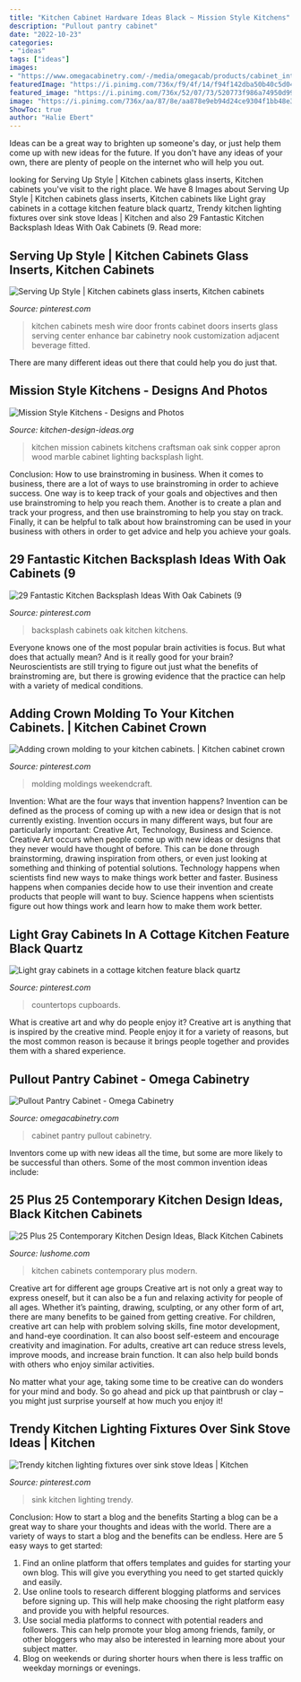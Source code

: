 ```yaml
---
title: "Kitchen Cabinet Hardware Ideas Black ~ Mission Style Kitchens"
description: "Pullout pantry cabinet"
date: "2022-10-23"
categories:
- "ideas"
tags: ["ideas"]
images:
- "https://www.omegacabinetry.com/-/media/omegacab/products/cabinet_interiors/uuodtallpoutsmoycas.jpg"
featuredImage: "https://i.pinimg.com/736x/f9/4f/14/f94f142dba50b40c5d04feeb6eacee63.jpg"
featured_image: "https://i.pinimg.com/736x/52/07/73/520773f986a74950d99d382843bae359.jpg"
image: "https://i.pinimg.com/736x/aa/87/8e/aa878e9eb94d24ce9304f1bb48e36a62.jpg"
ShowToc: true
author: "Halie Ebert"
---
```



Ideas can be a great way to brighten up someone's day, or just help them come up with new ideas for the future. If you don't have any ideas of your own, there are plenty of people on the internet who will help you out.

	

		
looking for Serving Up Style | Kitchen cabinets glass inserts, Kitchen cabinets you've visit to the right place. We have 8 Images about Serving Up Style | Kitchen cabinets glass inserts, Kitchen cabinets like Light gray cabinets in a cottage kitchen feature black quartz, Trendy kitchen lighting fixtures over sink stove Ideas | Kitchen and also 29 Fantastic Kitchen Backsplash Ideas With Oak Cabinets (9. Read more:
		
    
## Serving Up Style | Kitchen Cabinets Glass Inserts, Kitchen Cabinets

<img loading=lazy src="https://i.pinimg.com/736x/b1/54/3c/b1543c32a9e8f854909685cc0e10ac41--black-cabinets-kitchen-cabinets.jpg" onerror="this.onerror=null;this.src='https://tse1.mm.bing.net/th?id=OIP.cxMzdd722ckrHyfjch7apgHaJ3&amp;pid=15.1';" alt="Serving Up Style | Kitchen cabinets glass inserts, Kitchen cabinets">

_Source: pinterest.com_

>kitchen cabinets mesh wire door fronts cabinet doors inserts glass serving center enhance bar cabinetry nook customization adjacent beverage fitted. 

	

There are many different ideas out there that could help you do just that.

    
## Mission Style Kitchens - Designs And Photos

<img loading=lazy src="http://www.kitchen-design-ideas.org/images/kitchen-cabinets-traditional-light-wood-135-cp056h-craftsman-apron-copper-sink-marble.jpg" onerror="this.onerror=null;this.src='https://tse2.mm.bing.net/th?id=OIP.8JvkxYsfTbt4yreZko576QHaLI&amp;pid=15.1';" alt="Mission Style Kitchens - Designs and Photos">

_Source: kitchen-design-ideas.org_

>kitchen mission cabinets kitchens craftsman oak sink copper apron wood marble cabinet lighting backsplash light. 

	

Conclusion: How to use brainstroming in business.
When it comes to business, there are a lot of ways to use brainstroming in order to achieve success. One way is to keep track of your goals and objectives and then use brainstroming to help you reach them. Another is to create a plan and track your progress, and then use brainstroming to help you stay on track. Finally, it can be helpful to talk about how brainstroming can be used in your business with others in order to get advice and help you achieve your goals.

    
## 29 Fantastic Kitchen Backsplash Ideas With Oak Cabinets (9

<img loading=lazy src="https://i.pinimg.com/736x/45/21/f2/4521f24107f3503207bbb9dccb944a8d.jpg" onerror="this.onerror=null;this.src='https://tse3.mm.bing.net/th?id=OIP.eIYT1bMJEyH0lJuYxw12ZwHaLD&amp;pid=15.1';" alt="29 Fantastic Kitchen Backsplash Ideas With Oak Cabinets (9">

_Source: pinterest.com_

>backsplash cabinets oak kitchen kitchens. 

	

Everyone knows one of the most popular brain activities is focus. But what does that actually mean? And is it really good for your brain? Neuroscientists are still trying to figure out just what the benefits of brainstroming are, but there is growing evidence that the practice can help with a variety of medical conditions.

    
## Adding Crown Molding To Your Kitchen Cabinets. | Kitchen Cabinet Crown

<img loading=lazy src="https://i.pinimg.com/736x/f9/4f/14/f94f142dba50b40c5d04feeb6eacee63.jpg" onerror="this.onerror=null;this.src='https://tse2.mm.bing.net/th?id=OIP.rOG6IQ4vNA4fHjgVj8NcdgHaG0&amp;pid=15.1';" alt="Adding crown molding to your kitchen cabinets. | Kitchen cabinet crown">

_Source: pinterest.com_

>molding moldings weekendcraft. 

	

Invention: What are the four ways that invention happens?
Invention can be defined as the process of coming up with a new idea or design that is not currently existing. Invention occurs in many different ways, but four are particularly important: Creative Art, Technology, Business and Science. 
Creative Art occurs when people come up with new ideas or designs that they never would have thought of before. This can be done through brainstorming, drawing inspiration from others, or even just looking at something and thinking of potential solutions. Technology happens when scientists find new ways to make things work better and faster. Business happens when companies decide how to use their invention and create products that people will want to buy. Science happens when scientists figure out how things work and learn how to make them work better.

    
## Light Gray Cabinets In A Cottage Kitchen Feature Black Quartz

<img loading=lazy src="https://i.pinimg.com/736x/52/07/73/520773f986a74950d99d382843bae359.jpg" onerror="this.onerror=null;this.src='https://tse2.mm.bing.net/th?id=OIP.epVFreSpmaqMnL0MbuerDQHaLH&amp;pid=15.1';" alt="Light gray cabinets in a cottage kitchen feature black quartz">

_Source: pinterest.com_

>countertops cupboards. 

	

What is creative art and why do people enjoy it?
Creative art is anything that is inspired by the creative mind. People enjoy it for a variety of reasons, but the most common reason is because it brings people together and provides them with a shared experience.

    
## Pullout Pantry Cabinet - Omega Cabinetry

<img loading=lazy src="https://www.omegacabinetry.com/-/media/omegacab/products/cabinet_interiors/uuodtallpoutsmoycas.jpg" onerror="this.onerror=null;this.src='https://tse4.mm.bing.net/th?id=OIP.3jcPkG_Q9vh6ZylfFpgWhAHaLH&amp;pid=15.1';" alt="Pullout Pantry Cabinet - Omega Cabinetry">

_Source: omegacabinetry.com_

>cabinet pantry pullout cabinetry. 

	

Inventors come up with new ideas all the time, but some are more likely to be successful than others. Some of the most common invention ideas include:

    
## 25 Plus 25 Contemporary Kitchen Design Ideas, Black Kitchen Cabinets

<img loading=lazy src="https://www.lushome.com/wp-content/uploads/2014/05/black-kitchen-cabinets-contemporary-design-23.jpg" onerror="this.onerror=null;this.src='https://tse2.mm.bing.net/th?id=OIP.Qm0QtdxT9a6ErnvwI36-wwHaJ3&amp;pid=15.1';" alt="25 Plus 25 Contemporary Kitchen Design Ideas, Black Kitchen Cabinets">

_Source: lushome.com_

>kitchen cabinets contemporary plus modern. 

	

Creative art for different age groups
Creative art is not only a great way to express oneself, but it can also be a fun and relaxing activity for people of all ages. Whether it’s painting, drawing, sculpting, or any other form of art, there are many benefits to be gained from getting creative.
For children, creative art can help with problem solving skills, fine motor development, and hand-eye coordination. It can also boost self-esteem and encourage creativity and imagination. For adults, creative art can reduce stress levels, improve moods, and increase brain function. It can also help build bonds with others who enjoy similar activities.

No matter what your age, taking some time to be creative can do wonders for your mind and body. So go ahead and pick up that paintbrush or clay – you might just surprise yourself at how much you enjoy it!

    
## Trendy Kitchen Lighting Fixtures Over Sink Stove Ideas | Kitchen

<img loading=lazy src="https://i.pinimg.com/736x/aa/87/8e/aa878e9eb94d24ce9304f1bb48e36a62.jpg" onerror="this.onerror=null;this.src='https://tse1.mm.bing.net/th?id=OIP.E3WTghozJLz_auRTagjgEgAAAA&amp;pid=15.1';" alt="Trendy kitchen lighting fixtures over sink stove Ideas | Kitchen">

_Source: pinterest.com_

>sink kitchen lighting trendy. 

	

Conclusion: How to start a blog and the benefits
Starting a blog can be a great way to share your thoughts and ideas with the world. There are a variety of ways to start a blog and the benefits can be endless. Here are 5 easy ways to get started:
1. Find an online platform that offers templates and guides for starting your own blog. This will give you everything you need to get started quickly and easily.
2. Use online tools to research different blogging platforms and services before signing up. This will help make choosing the right platform easy and provide you with helpful resources.
3. Use social media platforms to connect with potential readers and followers. This can help promote your blog among friends, family, or other bloggers who may also be interested in learning more about your subject matter.
4. Blog on weekends or during shorter hours when there is less traffic on weekday mornings or evenings.

